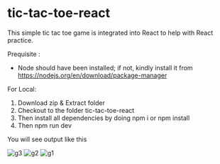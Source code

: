 # tic-tac-toe-react
This simple tic tac toe game is integrated into React to help with React practice.

Prequisite :
- Node should have been installed; if not, kindly install it from https://nodejs.org/en/download/package-manager
  
For Local:
1. Download zip & Extract folder
2. Checkout to the folder tic-tac-toe-react
3. Then install all dependencies by doing npm i or npm install
4. Then npm run dev

You will see output like this

![g3](https://github.com/artikhot97/tic-tac-toe-react/assets/61792772/5e7edee0-97f2-4521-b73a-903ac03f5b69)
![g2](https://github.com/artikhot97/tic-tac-toe-react/assets/61792772/1f7c1960-a3dd-47f3-9893-96eb33ca0857)
![g1](https://github.com/artikhot97/tic-tac-toe-react/assets/61792772/e2c279a2-fe88-4956-a910-3bbdff3defba)
